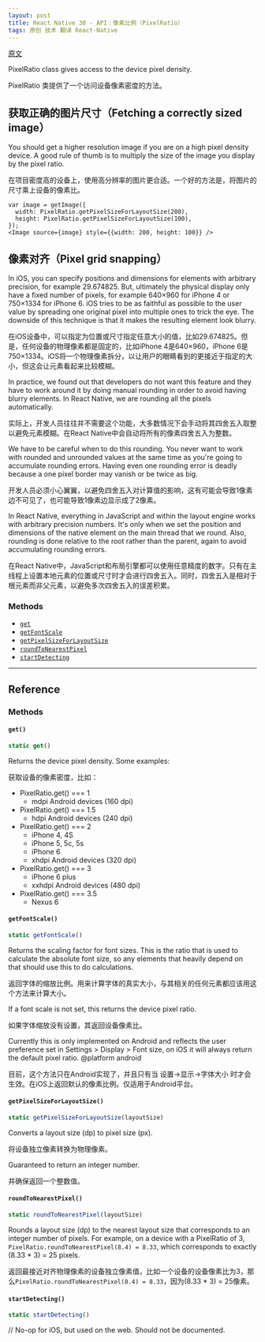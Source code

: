 ```yaml
---
layout: post
title: React Native 38 - API：像素比例（PixelRatio）
tags: 原创 技术 翻译 React-Native
---
```


[原文](https://facebook.github.io/react-native/docs/pixelratio.html)

PixelRatio class gives access to the device pixel density.

PixelRatio 类提供了一个访问设备像素密度的方法。

## 获取正确的图片尺寸（Fetching a correctly sized image）

You should get a higher resolution image if you are on a high pixel density device. A good rule of thumb is to multiply the size of the image you display by the pixel ratio.

在项目密度高的设备上，使用高分辨率的图片更合适。一个好的方法是，将图片的尺寸乘上设备的像素比。

```
var image = getImage({
  width: PixelRatio.getPixelSizeForLayoutSize(200),
  height: PixelRatio.getPixelSizeForLayoutSize(100),
});
<Image source={image} style={{width: 200, height: 100}} />
```

## 像素对齐（Pixel grid snapping）

In iOS, you can specify positions and dimensions for elements with arbitrary precision, for example 29.674825. But, ultimately the physical display only have a fixed number of pixels, for example 640×960 for iPhone 4 or 750×1334 for iPhone 6. iOS tries to be as faithful as possible to the user value by spreading one original pixel into multiple ones to trick the eye. The downside of this technique is that it makes the resulting element look blurry.

在iOS设备中，可以指定为位置或尺寸指定任意大小的值，比如29.674825。但是，任何设备的物理像素都是固定的，比如iPhone 4是640×960，iPhone 6是750×1334。iOS将一个物理像素拆分，以让用户的眼睛看到的更接近于指定的大小，但这会让元素看起来比较模糊。

In practice, we found out that developers do not want this feature and they have to work around it by doing manual rounding in order to avoid having blurry elements. In React Native, we are rounding all the pixels automatically.

实际上，开发人员往往并不需要这个功能，大多数情况下会手动将其四舍五入取整以避免元素模糊。在React Native中会自动将所有的像素四舍五入为整数。

We have to be careful when to do this rounding. You never want to work with rounded and unrounded values at the same time as you're going to accumulate rounding errors. Having even one rounding error is deadly because a one pixel border may vanish or be twice as big.

开发人员必须小心翼翼，以避免四舍五入对计算值的影响，这有可能会导致1像素边不可见了，也可能导致1像素边显示成了2像素。

In React Native, everything in JavaScript and within the layout engine works with arbitrary precision numbers. It's only when we set the position and dimensions of the native element on the main thread that we round. Also, rounding is done relative to the root rather than the parent, again to avoid accumulating rounding errors.

在React Native中，JavaScript和布局引擎都可以使用任意精度的数字。只有在主线程上设置本地元素的位置或尺寸时才会进行四舍五入。同时，四舍五入是相对于根元素而非父元素，以避免多次四舍五入的误差积累。

### Methods

* [`get`](pixelratio.md#get)
* [`getFontScale`](pixelratio.md#getfontscale)
* [`getPixelSizeForLayoutSize`](pixelratio.md#getpixelsizeforlayoutsize)
* [`roundToNearestPixel`](pixelratio.md#roundtonearestpixel)
* [`startDetecting`](pixelratio.md#startdetecting)

---

## Reference

### Methods

#### `get()`

```javascript
static get()
```

Returns the device pixel density. Some examples:

获取设备的像素密度，比如：

* PixelRatio.get() === 1
  * mdpi Android devices (160 dpi)
* PixelRatio.get() === 1.5
  * hdpi Android devices (240 dpi)
* PixelRatio.get() === 2
  * iPhone 4, 4S
  * iPhone 5, 5c, 5s
  * iPhone 6
  * xhdpi Android devices (320 dpi)
* PixelRatio.get() === 3
  * iPhone 6 plus
  * xxhdpi Android devices (480 dpi)
* PixelRatio.get() === 3.5
  * Nexus 6


#### `getFontScale()`

```javascript
static getFontScale()
```

Returns the scaling factor for font sizes. This is the ratio that is used to calculate the absolute font size, so any elements that heavily depend on that should use this to do calculations.

返回字体的缩放比例。用来计算字体的真实大小，与其相关的任何元素都应该用这个方法来计算大小。

If a font scale is not set, this returns the device pixel ratio.

如果字体缩放没有设置，其返回设备像素比。

Currently this is only implemented on Android and reflects the user preference set in Settings > Display > Font size, on iOS it will always return the default pixel ratio. @platform android

目前，这个方法只在Android实现了，并且只有当 设置->显示->字体大小 时才会生效。在iOS上返回默认的像素比例。仅适用于Android平台。


#### `getPixelSizeForLayoutSize()`

```javascript
static getPixelSizeForLayoutSize(layoutSize)
```

Converts a layout size (dp) to pixel size (px).

将设备独立像素转换为物理像素。

Guaranteed to return an integer number.

并确保返回一个整数值。


#### `roundToNearestPixel()`

```javascript
static roundToNearestPixel(layoutSize)
```

Rounds a layout size (dp) to the nearest layout size that corresponds to an integer number of pixels. For example, on a device with a PixelRatio of 3, `PixelRatio.roundToNearestPixel(8.4) = 8.33`, which corresponds to exactly (8.33 \* 3) = 25 pixels.

返回最接近对齐物理像素的设备独立像素值，比如一个设备的设备像素比为3，那么`PixelRatio.roundToNearestPixel(8.4) = 8.33`，因为(8.33 \* 3) = 25像素。


#### `startDetecting()`

```javascript
static startDetecting()
```

// No-op for iOS, but used on the web. Should not be documented.
